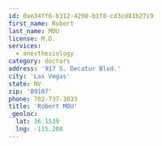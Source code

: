 ```yaml
---
id: 0ae34ff6-b312-4298-b1f8-cd3cd81b27c9
first_name: Robert
last_name: MOU
license: M.D.
services:
  - anesthesiology
category: doctors
address: '917 S. Decatur Blvd.'
city: 'Las Vegas'
state: NV
zip: '89107'
phone: 702-737-3033
title: 'Robert MOU'
_geoloc:
  lat: 36.1539
  lng: -115.208
---
```

